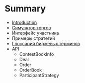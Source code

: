 # Summary

* [Introduction](README.md)
* [Симулятор торгов](docs/simulator.md)
* Интерфейс участника
* Примеры стратегий
* [Глоссарий биржевых терминов](docs/exchange_terms.md)
* API
   * ContestBookInfo
   * Deal
   * Order
   * OrderBook
   * ParticipantStrategy

